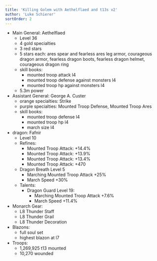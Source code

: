 ```yaml
---
title: 'Killing Golem with Aethelflaed and t13s v2'
author: 'Luke Schierer'
sortOrder: 2
---
```


- Main General: Aethelflaed
  - Level 36
  - 4 gold specialties
  - 3 red stars
  - 5 stars each: ares spear and fearless ares leg armor, courageous dragon armor, fearless dragon boots, fearless dragon helmet, courageous dragon ring
  - skill books:
    - mounted troop attack l4
    - mounted troop defense against monsters l4
    - mounted troop hp against monsters l4
  - 5.3m power
- Assistant General: George A. Custer
  - orange specialties: Strike
  - purple specialties: Mounted Troop Defense, Mounted Troop Ares
  - skill books:
    - mounted troop defense l4
    - mounted troop hp l4
    - march size l4
- dragon: Fafnir
  - Level 10
  - Refines:
    - Mounted Troop Attack: +14.4%
    - Mounted Troop Attack: +13.9%
    - Mounted Troop Attack: +13.4%
    - Mounted Troop Attack: +470
  - Dragon Breath Level 5
    - Marching Mounted Troop Attack +25%
    - March Speed +30%
  - Talents:
    - Dragon Guard Level 19:
      - Marching Mounted Troop Attack +7.6%
      - March Speed +11.4%
- Monarch Gear:
  - L8 Thunder Staff
  - L8 Thunder Grail
  - L8 Thunder Decoration
- Blazons:
  - full soul set
  - highest blazon at l7
- Troops:
  - 1,269,925 t13 mounted
  - 10,270 wounded
